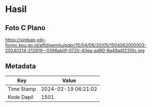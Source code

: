 # Hasil

## Foto C Plano

https://sirekap-obj-formc.kpu.go.id/affd/pemilu/pdpr/15/04/06/20/05/1504062005003-20240214-212819--0398ab0f-0720-40ea-ad90-8a49adf2310c.jpg


## Metadata

| Key        | Value               |
| ---------- | ------------------- |
| Time Stamp | 2024-02-19 06:21:02 |
| Kode Dapil | 1501                |



